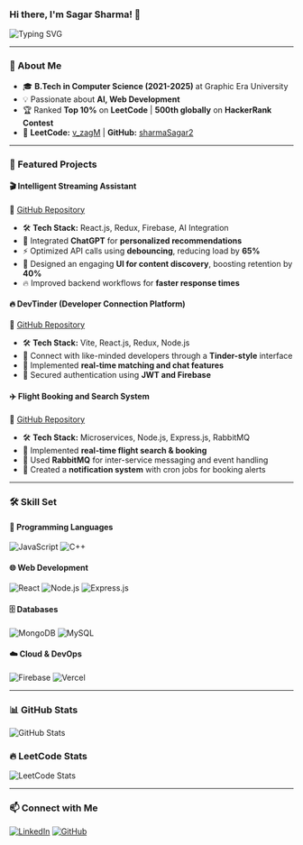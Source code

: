 ### Hi there, I'm Sagar Sharma! 👋

![Typing SVG](https://readme-typing-svg.herokuapp.com?font=Fira+Code&weight=600&pause=1000&color=36BCF7&width=435&lines=Passionate+Developer;AI+%7C+Web+%7C+Problem+Solver)

---

### 🌟 About Me
- 🎓 **B.Tech in Computer Science (2021-2025)** at Graphic Era University
- 💡 Passionate about **AI, Web Development**
- 🏆 Ranked **Top 10%** on **LeetCode** | **500th globally** on **HackerRank Contest**
- 📌 **LeetCode:** [v_zagM](https://leetcode.com/v_zagM/) | **GitHub:** [sharmaSagar2](https://github.com/sharmaSagar2)

---

### 🚀 Featured Projects

#### 🎬 Intelligent Streaming Assistant
🔗 [GitHub Repository](#)
- 🛠 **Tech Stack:** React.js, Redux, Firebase, AI Integration
- 🤖 Integrated **ChatGPT** for **personalized recommendations**
- ⚡ Optimized API calls using **debouncing**, reducing load by **65%**
- 🎨 Designed an engaging **UI for content discovery**, boosting retention by **40%**
- 🔥 Improved backend workflows for **faster response times**

#### 🔥 DevTinder (Developer Connection Platform)
🔗 [GitHub Repository](#)
- 🛠 **Tech Stack:** Vite, React.js, Redux, Node.js
- 🤝 Connect with like-minded developers through a **Tinder-style** interface
- 🔄 Implemented **real-time matching and chat features**
- 🔐 Secured authentication using **JWT and Firebase**

#### ✈️ Flight Booking and Search System
🔗 [GitHub Repository](#)
- 🛠 **Tech Stack:** Microservices, Node.js, Express.js, RabbitMQ
- 📡 Implemented **real-time flight search & booking**
- 📩 Used **RabbitMQ** for inter-service messaging and event handling
- 🔔 Created a **notification system** with cron jobs for booking alerts

---

### 🛠 Skill Set

#### 🚀 Programming Languages
![JavaScript](https://img.shields.io/badge/JavaScript-F7DF1E?style=for-the-badge&logo=javascript&logoColor=black)
![C++](https://img.shields.io/badge/C%2B%2B-00599C?style=for-the-badge&logo=c%2B%2B&logoColor=white)

#### 🌐 Web Development
![React](https://img.shields.io/badge/React-61DAFB?style=for-the-badge&logo=react&logoColor=black)
![Node.js](https://img.shields.io/badge/Node.js-339933?style=for-the-badge&logo=node.js&logoColor=white)
![Express.js](https://img.shields.io/badge/Express.js-000000?style=for-the-badge&logo=express&logoColor=white)

#### 🗄️ Databases
![MongoDB](https://img.shields.io/badge/MongoDB-47A248?style=for-the-badge&logo=mongodb&logoColor=white)
![MySQL](https://img.shields.io/badge/MySQL-4479A1?style=for-the-badge&logo=mysql&logoColor=white)

#### ☁️ Cloud & DevOps
![Firebase](https://img.shields.io/badge/Firebase-FFCA28?style=for-the-badge&logo=firebase&logoColor=black)
![Vercel](https://img.shields.io/badge/Vercel-000000?style=for-the-badge&logo=vercel&logoColor=white)

---

### 📊 GitHub Stats
![GitHub Stats](https://github-readme-stats.vercel.app/api?username=sharmaSagar2&show_icons=true&theme=radical)

### 🔥 LeetCode Stats
![LeetCode Stats](https://leetcard.jacoblin.cool/v_zagM?theme=dark&font=Abel&ext=heatmap)

---

### 📫 Connect with Me
[![LinkedIn](https://img.shields.io/badge/LinkedIn-0077B5?style=for-the-badge&logo=linkedin&logoColor=white)](http://www.linkedin.com/in/sagar-sharma-727753238)
[![GitHub](https://img.shields.io/badge/GitHub-181717?style=for-the-badge&logo=github&logoColor=white)](https://github.com/sharmaSagar2)
